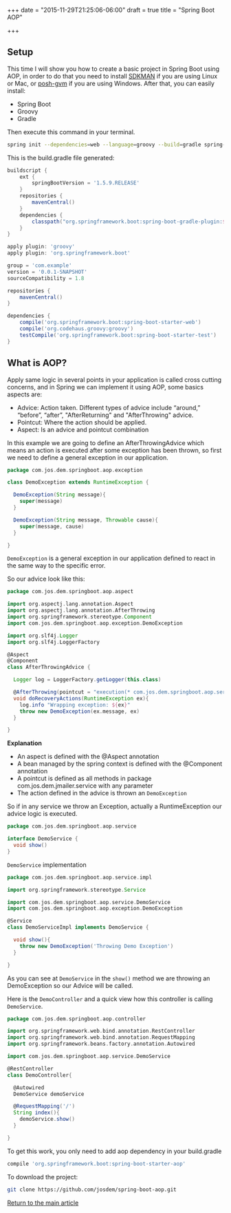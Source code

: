 +++
date = "2015-11-29T21:25:06-06:00"
draft = true
title = "Spring Boot AOP"

+++

## Setup
This time I will show you how to create a basic project in Spring Boot using AOP, in order to do that you need to install [SDKMAN](http://sdkman.io/) if you are using Linux or Mac, or [posh-gvm](https://github.com/flofreud/posh-gvm) if you are using Windows. After that, you can easily install:

* Spring Boot
* Groovy
* Gradle

Then execute this command in your terminal.

```bash
spring init --dependencies=web --language=groovy --build=gradle spring-boot-aop
```

This is the build.gradle file generated:

```groovy
buildscript {
	ext {
		springBootVersion = '1.5.9.RELEASE'
	}
	repositories {
		mavenCentral()
	}
	dependencies {
		classpath("org.springframework.boot:spring-boot-gradle-plugin:${springBootVersion}")
	}
}

apply plugin: 'groovy'
apply plugin: 'org.springframework.boot'

group = 'com.example'
version = '0.0.1-SNAPSHOT'
sourceCompatibility = 1.8

repositories {
	mavenCentral()
}

dependencies {
	compile('org.springframework.boot:spring-boot-starter-web')
	compile('org.codehaus.groovy:groovy')
	testCompile('org.springframework.boot:spring-boot-starter-test')
}
```

## What is AOP?

Apply same logic in several points in your application is called cross cutting concerns, and in Spring we can implement it using AOP, some basics aspects are:

* Advice: Action taken. Different types of advice include “around,” “before”, “after”, "AfterReturning" and "AfterThrowing" advice.
* Pointcut: Where the action should be applied.
* Aspect: Is an advice and pointcut combination

In this example we are going to define an AfterThrowingAdvice which means an action is executed after some exception has been thrown, so first we need to define a general exception in our application.

```groovy
package com.jos.dem.springboot.aop.exception

class DemoException extends RuntimeException {

  DemoException(String message){
    super(message)
  }

  DemoException(String message, Throwable cause){
    super(message, cause)
  }

}
```

`DemoException` is a general exception in our application defined to react in the same way to the specific error.

So our advice look like this:

```groovy
package com.jos.dem.springboot.aop.aspect

import org.aspectj.lang.annotation.Aspect
import org.aspectj.lang.annotation.AfterThrowing
import org.springframework.stereotype.Component
import com.jos.dem.springboot.aop.exception.DemoException

import org.slf4j.Logger
import org.slf4j.LoggerFactory

@Aspect
@Component
class AfterThrowingAdvice {

  Logger log = LoggerFactory.getLogger(this.class)

  @AfterThrowing(pointcut = "execution(* com.jos.dem.springboot.aop.service..**.*(..))", throwing = "ex")
  void doRecoveryActions(RuntimeException ex){
    log.info "Wrapping exception: ${ex}"
    throw new DemoException(ex.message, ex)
  }

}
```

**Explanation**

* An aspect is defined with the @Aspect annotation
* A bean managed by the spring context is defined with the @Component annotation
* A pointcut is defined as all methods in package com.jos.dem.jmailer.service with any parameter
* The action defined in the advice is thrown an `DemoException`

So if in any service we throw an Exception, actually a RuntimeException our advice logic is executed.


```groovy
package com.jos.dem.springboot.aop.service

interface DemoService {
  void show()
}

```

`DemoService` implementation

```groovy
package com.jos.dem.springboot.aop.service.impl

import org.springframework.stereotype.Service

import com.jos.dem.springboot.aop.service.DemoService
import com.jos.dem.springboot.aop.exception.DemoException

@Service
class DemoServiceImpl implements DemoService {

  void show(){
    throw new DemoException('Throwing Demo Exception')
  }

}
```

As you can see at `DemoService` in the `show()` method we are throwing an DemoException so our Advice will be called.

Here is the `DemoController` and a quick view how this controller is calling `DemoService`.

```groovy
package com.jos.dem.springboot.aop.controller

import org.springframework.web.bind.annotation.RestController
import org.springframework.web.bind.annotation.RequestMapping
import org.springframework.beans.factory.annotation.Autowired

import com.jos.dem.springboot.aop.service.DemoService

@RestController
class DemoController{

  @Autowired
  DemoService demoService

  @RequestMapping('/')
  String index(){
    demoService.show()
  }

}
```

To get this work, you only need to add aop dependency in your build.gradle

```bash
compile 'org.springframework.boot:spring-boot-starter-aop'
```

To download the project:

```bash
git clone https://github.com/josdem/spring-boot-aop.git
```

[Return to the main article](/techtalk/spring)
